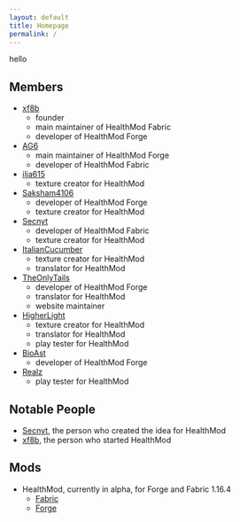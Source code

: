 ```yaml
---
layout: default	
title: Homepage
permalink: /
---
```


hello

## Members

- [xf8b](https://github.com/xf8b)
  - founder
  - main maintainer of HealthMod Fabric
  - developer of HealthMod Forge
- [AG6](https://github.com/zAG6z/)
  - main maintainer of HealthMod Forge
  - developer of HealthMod Fabric
- [ilja615](https://github.com/ilja615/)
  - texture creator for HealthMod
- [Saksham4106](https://github.com/saksham4106/)
  - developer of HealthMod Forge
  - texture creator for HealthMod
- [Secnyt](https://github.com/secnyt/)
  - developer of HealthMod Fabric
  - texture creator for HealthMod
- [ItalianCucumber](https://github.com/ItalianCucumber/)
  - texture creator for HealthMod
  - translator for HealthMod
- [TheOnlyTails](https://github.com/TheOnlyTails/)
  - developer of HealthMod Forge
  - translator for HealthMod
  - website maintainer
- [HigherLight](https://github.com/HigherLight/)
  - texture creator for HealthMod
  - translator for HealthMod
  - play tester for HealthMod
- [BioAst](https://github.com/bioastroiner/)
  - developer of HealthMod Forge
- [Realz](https://github.com/KingRealzYT/)
  - play tester for HealthMod

## Notable People

- [Secnyt](https://github.com/secnyt/), the person who created the idea for HealthMod
- [xf8b](https://github.com/xf8b/), the person who started HealthMod

## Mods

- HealthMod, currently in alpha, for Forge and Fabric 1.16.4
  - [Fabric](https://github.com/teambluemods/healthmod-fabric)
  - [Forge](https://github.com/teamblue/healthmmodsod-forge)
